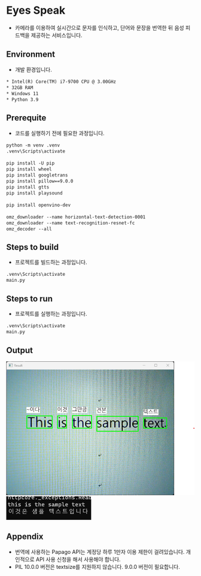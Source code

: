 # Eyes Speak

* 카메라를 이용하여 실시간으로 문자를 인식하고, 단어와 문장을 번역한 뒤 음성 피드백을 제공하는 서비스입니다.

## Environment

* 개발 환경입니다.

```
* Intel(R) Core(TM) i7-9700 CPU @ 3.00GHz
* 32GB RAM
* Windows 11
* Python 3.9
```

## Prerequite

* 코드를 실행하기 전에 필요한 과정입니다.

```shell
python -m venv .venv
.venv\Scripts\activate

pip install -U pip
pip install wheel
pip install googletrans
pip install pillow==9.0.0
pip install gtts
pip install playsound

pip install openvino-dev

omz_downloader --name horizontal-text-detection-0001
omz_downloader --name text-recognition-resnet-fc
omz_decoder --all
```

## Steps to build

* 프로젝트를 빌드하는 과정입니다.

```shell
.venv\Scripts\activate
main.py
```

## Steps to run

* 프로젝트를 실행하는 과정입니다.

```shell
.venv\Scripts\activate
main.py
```

## Output

![./result/result1.png](./result/result1.png)
![./result/result2.png](./result/result2.png)

## Appendix

* 번역에 사용하는 Papago API는 계정당 하루 1만자 이용 제한이 걸려있습니다. 개인적으로 API 사용 신청을 해서 사용해야 합니다.
* PIL 10.0.0 버전은 textsize를 지원하지 않습니다. 9.0.0 버전이 필요합니다.
